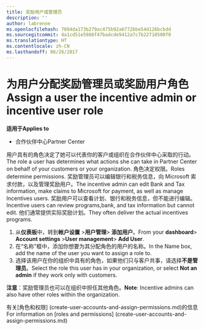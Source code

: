 ```yaml
---
title: 奖励用户或管理员
description: ''
author: labrenne
ms.openlocfilehash: 7094da173b279ac475b92a6772bbe54d126bcbdd
ms.sourcegitcommit: 4a1cd51e5986f47badcde9412a7c7b22718500f0
ms.translationtype: HT
ms.contentlocale: zh-CN
ms.lasthandoff: 06/26/2017
---
```

# <a name="assign-a-user-the-incentive-admin-or-incentive-user-role"></a><span data-ttu-id="13ef5-102">为用户分配奖励管理员或奖励用户角色</span><span class="sxs-lookup"><span data-stu-id="13ef5-102">Assign a user the incentive admin or incentive user role</span></span>

**<span data-ttu-id="13ef5-103">适用于</span><span class="sxs-lookup"><span data-stu-id="13ef5-103">Applies to</span></span>**

-  <span data-ttu-id="13ef5-104">合作伙伴中心</span><span class="sxs-lookup"><span data-stu-id="13ef5-104">Partner Center</span></span>

<span data-ttu-id="13ef5-105">用户具有的角色决定了她可以代表你的客户或组织在合作伙伴中心采取的行动。</span><span class="sxs-lookup"><span data-stu-id="13ef5-105">The role a user has determines what actions she can take in Partner Center on behalf of your customers or your organization.</span></span>  <span data-ttu-id="13ef5-106">角色决定权限。</span><span class="sxs-lookup"><span data-stu-id="13ef5-106">Roles determine permissions.</span></span> <span data-ttu-id="13ef5-107">奖励管理员可以编辑银行和税务信息，向 Microsoft 索求付款，以及管理奖励用户。</span><span class="sxs-lookup"><span data-stu-id="13ef5-107">The incentive admin can edit Bank and Tax information, make claims to Microsoft for payment, as well as manage Incentives users.</span></span> <span data-ttu-id="13ef5-108">奖励用户可以查看计划、银行和税务信息，但不能进行编辑。</span><span class="sxs-lookup"><span data-stu-id="13ef5-108">Incentive users can review programs,bank, and tax information but cannot edit.</span></span> <span data-ttu-id="13ef5-109">他们通常提供实际奖励计划。</span><span class="sxs-lookup"><span data-stu-id="13ef5-109">They often deliver the actual incentives programs.</span></span>

1.  <span data-ttu-id="13ef5-110">从**仪表板**中，转到**帐户设置** >**用户管理**> **添加用户**。</span><span class="sxs-lookup"><span data-stu-id="13ef5-110">From your **dashboard**> **Account settings** >**User management**> **Add User**.</span></span>
2.  <span data-ttu-id="13ef5-111">在“名称”框中，添加你想要为其分配角色的用户的名称。</span><span class="sxs-lookup"><span data-stu-id="13ef5-111">In the Name box, add the name of the user you want to assign a role to.</span></span>  
3.  <span data-ttu-id="13ef5-112">选择该用户在你的组织中具有的角色，如果他们只与客户共事，请选择**不是管理员**。</span><span class="sxs-lookup"><span data-stu-id="13ef5-112">Select the role this user has in your organization, or select **Not an admin** if they work only with customers.</span></span>

 <span data-ttu-id="13ef5-113">**注意**：奖励管理员也可以在组织中担任其他角色。</span><span class="sxs-lookup"><span data-stu-id="13ef5-113">**Note**: Incentive admins can also have other roles within the organization.</span></span>   
    
<span data-ttu-id="13ef5-114">有关[角色和权限] (create-user-accounts-and-assign-permissions.md)的信息</span><span class="sxs-lookup"><span data-stu-id="13ef5-114">For information on [roles and permissions] (create-user-accounts-and-assign-permissions.md)</span></span>